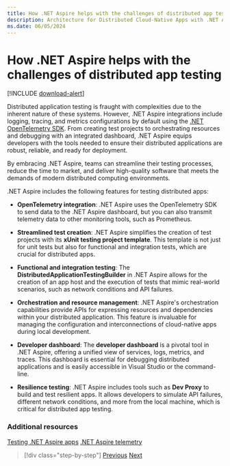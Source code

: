 ```yaml
---
title: How .NET Aspire helps with the challenges of distributed app testing
description: Architecture for Distributed Cloud-Native Apps with .NET Aspire & Containers | How .NET Aspire helps with the challenges of distributed app testing
ms.date: 06/05/2024
---
```


# How .NET Aspire helps with the challenges of distributed app testing

[!INCLUDE [download-alert](../includes/download-alert.md)]

Distributed application testing is fraught with complexities due to the inherent nature of these systems. However, .NET Aspire integrations include logging, tracing, and metrics configurations by default  using the [.NET OpenTelemetry SDK](https://github.com/open-telemetry/opentelemetry-dotnet). From creating test projects to orchestrating resources and debugging with an integrated dashboard, .NET Aspire equips developers with the tools needed to ensure their distributed applications are robust, reliable, and ready for deployment.

By embracing .NET Aspire, teams can streamline their testing processes, reduce the time to market, and deliver high-quality software that meets the demands of modern distributed computing environments.

.NET Aspire includes the following features for testing distributed apps:

- **OpenTelemetry integration**: .NET Aspire uses the OpenTelemetry SDK to send data to the .NET Aspire dashboard, but you can also transmit telemetry data to other monitoring tools, such as Prometheus.

- **Streamlined test creation**: .NET Aspire simplifies the creation of test projects with its **xUnit testing project template**. This template is not just for unit tests but also for functional and integration tests, which are crucial for distributed apps.

- **Functional and integration testing**: The **DistributedApplicationTestingBuilder** in .NET Aspire allows for the creation of an app host and the execution of tests that mimic real-world scenarios, such as network conditions and API failures.

- **Orchestration and resource management**: .NET Aspire's orchestration capabilities provide APIs for expressing resources and dependencies within your distributed application. This feature is invaluable for managing the configuration and interconnections of cloud-native apps during local development.

- **Developer dashboard**: The **developer dashboard** is a pivotal tool in .NET Aspire, offering a unified view of services, logs, metrics, and traces. This dashboard is essential for debugging distributed applications and is easily accessible in Visual Studio or the command-line.

- **Resilience testing**: .NET Aspire includes tools such as **Dev Proxy** to build and test resilient apps. It allows developers to simulate API failures, different network conditions, and more from the local machine, which is critical for distributed app testing.

### Additional resources

[Testing .NET Aspire apps](https://learn.microsoft.com/en-us/dotnet/aspire/fundamentals/testing)
[.NET Aspire telemetry](https://learn.microsoft.com/en-us/dotnet/aspire/fundamentals/telemetry)

>[!div class="step-by-step"]
>[Previous](challenges-of-distributed-app-testing.md)
>[Next](../api-gateways/gateway-patterns.md)
